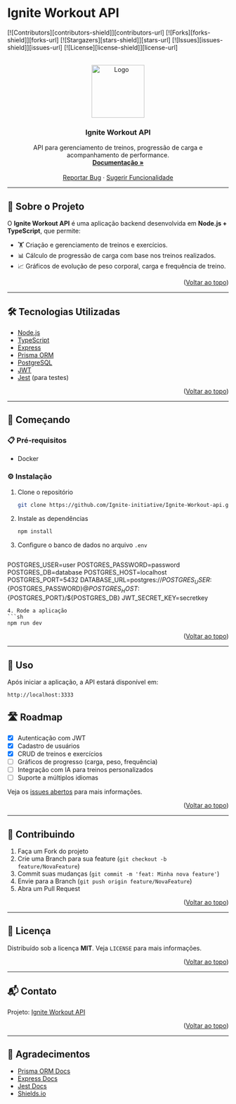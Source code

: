 # Ignite Workout API

[![Contributors][contributors-shield]][contributors-url]
[![Forks][forks-shield]][forks-url]
[![Stargazers][stars-shield]][stars-url]
[![Issues][issues-shield]][issues-url]
[![License][license-shield]][license-url]

<br />
<div align="center">
  <a href="https://github.com/Ignite-initiative/Ignite-Workout-api">
    <img src="images/logo.png" alt="Logo" width="120" height="120">
  </a>

  <h3 align="center">Ignite Workout API</h3>

  <p align="center">
    API para gerenciamento de treinos, progressão de carga e acompanhamento de performance.
    <br />
    <a href="https://github.com/Ignite-initiative/Ignite-Workout-api"><strong>Documentação »</strong></a>
    <br />
    <br />
    <a href="https://github.com/Ignite-initiative/Ignite-Workout-api/issues/new?labels=bug&template=bug-report---.md">Reportar Bug</a>
    &middot;
    <a href="https://github.com/Ignite-initiative/Ignite-Workout-api/issues/new?labels=enhancement&template=feature-request---.md">Sugerir Funcionalidade</a>
  </p>
</div>

---

## 📖 Sobre o Projeto

O **Ignite Workout API** é uma aplicação backend desenvolvida em **Node.js + TypeScript**, que permite:
 
- 🏋️ Criação e gerenciamento de treinos e exercícios.  
- 📊 Cálculo de progressão de carga com base nos treinos realizados.  
- 📈 Gráficos de evolução de peso corporal, carga e frequência de treino.  


<p align="right">(<a href="#readme-top">Voltar ao topo</a>)</p>

---

## 🛠️ Tecnologias Utilizadas

- [Node.js](https://nodejs.org/)
- [TypeScript](https://www.typescriptlang.org/)
- [Express](https://expressjs.com/)
- [Prisma ORM](https://www.prisma.io/)
- [PostgreSQL](https://www.postgresql.org/)
- [JWT](https://jwt.io/)
- [Jest](https://jestjs.io/) (para testes)

<p align="right">(<a href="#readme-top">Voltar ao topo</a>)</p>

---

## 🚀 Começando

### 📋 Pré-requisitos

- Docker

### ⚙️ Instalação

1. Clone o repositório
   ```sh
   git clone https://github.com/Ignite-initiative/Ignite-Workout-api.git
   ```
2. Instale as dependências
   ```sh
   npm install
   ```
3. Configure o banco de dados no arquivo `.env`
   ```env
POSTGRES_USER=user
POSTGRES_PASSWORD=password
POSTGRES_DB=database
POSTGRES_HOST=localhost
POSTGRES_PORT=5432
DATABASE_URL=postgres://${POSTGRES_USER}:${POSTGRES_PASSWORD}@${POSTGRES_HOST}:${POSTGRES_PORT}/${POSTGRES_DB}
JWT_SECRET_KEY=secretkey
   ```
4. Rode a aplicação
   ```sh
   npm run dev
   ```

<p align="right">(<a href="#readme-top">Voltar ao topo</a>)</p>

---

## 📌 Uso

Após iniciar a aplicação, a API estará disponível em:

```
http://localhost:3333
```

## 🛣️ Roadmap

- [x] Autenticação com JWT  
- [x] Cadastro de usuários  
- [x] CRUD de treinos e exercícios  
- [ ] Gráficos de progresso (carga, peso, frequência)  
- [ ] Integração com IA para treinos personalizados  
- [ ] Suporte a múltiplos idiomas  

Veja os [issues abertos](https://github.com/Ignite-initiative/Ignite-Workout-api/issues) para mais informações.

<p align="right">(<a href="#readme-top">Voltar ao topo</a>)</p>

---

## 🤝 Contribuindo

1. Faça um Fork do projeto  
2. Crie uma Branch para sua feature (`git checkout -b feature/NovaFeature`)  
3. Commit suas mudanças (`git commit -m 'feat: Minha nova feature'`)  
4. Envie para a Branch (`git push origin feature/NovaFeature`)  
5. Abra um Pull Request  

<p align="right">(<a href="#readme-top">Voltar ao topo</a>)</p>

---

## 📜 Licença

Distribuído sob a licença **MIT**. Veja `LICENSE` para mais informações.

<p align="right">(<a href="#readme-top">Voltar ao topo</a>)</p>

---

## 📬 Contato

Projeto: [Ignite Workout API](https://github.com/Ignite-initiative/Ignite-Workout-api)

<p align="right">(<a href="#readme-top">Voltar ao topo</a>)</p>

---

## 🙏 Agradecimentos

- [Prisma ORM Docs](https://www.prisma.io/docs)  
- [Express Docs](https://expressjs.com/)  
- [Jest Docs](https://jestjs.io/)  
- [Shields.io](https://shields.io)  

